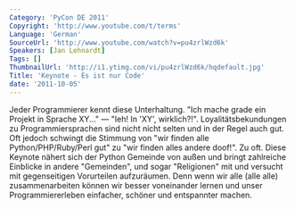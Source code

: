 ```yaml
---
Category: 'PyCon DE 2011'
Copyright: 'http://www.youtube.com/t/terms'
Language: 'German'
SourceUrl: 'http://www.youtube.com/watch?v=pu4zrlWzd6k'
Speakers: [Jan Lehnardt]
Tags: []
ThumbnailUrl: 'http://i1.ytimg.com/vi/pu4zrlWzd6k/hqdefault.jpg'
Title: 'Keynote - Es ist nur Code'
date: '2011-10-05'
---
```

Jeder Programmierer kennt diese Unterhaltung. "Ich mache grade ein Projekt in Sprache XY..." — "Ieh! In 'XY', wirklich?!". Loyalitätsbekundungen zu Programmiersprachen sind nicht nicht selten und in der Regel auch gut. Oft jedoch schwingt die Stimmung von "wir finden alle Python/PHP/Ruby/Perl gut" zu "wir finden alles andere doof!". Zu oft. Diese Keynote nähert sich der Python Gemeinde von außen und bringt zahlreiche Einblicke in andere "Gemeinden", und sogar "Religionen" mit und versucht mit gegenseitigen Vorurteilen aufzuräumen. Denn wenn wir alle (alle alle) zusammenarbeiten können wir besser voneinander lernen und unser Programmiererleben einfacher, schöner und entspannter machen.
